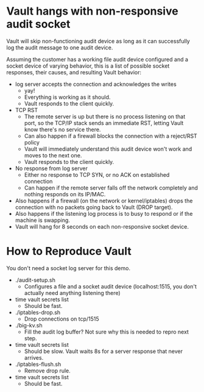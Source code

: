 # Vault hangs with non-responsive audit socket

Vault will skip non-functioning audit device as long as it can successfully log the audit message to one audit device. 

Assuming the customer has a working file audit device configured and a socket device of varying behavior, this is a list of possible socket responses, their causes, and resulting Vault behavior:

- log server accepts the connection and acknowledges the writes
  - yay!
  - Everything is working as it should.
  - Vault responds to the client quickly.
- TCP RST
  - The remote server is up but there is no process listening on that port, so the TCP/IP stack sends an immediate RST, letting Vault know there's no service there.
  - Can also happen if a firewall blocks the connection with a reject/RST policy
  - Vault will immediately understand this audit device won't work and moves to the next one.
  - Vault responds to the client quickly.
- No response from log server
  - Either no response to TCP SYN, or no ACK on established connection
  - Can happen if the remote server falls off the network completely and nothing responds on its IP/MAC.
-   Also happens if a firewall (on the network or kernel/iptables) drops the connection with no packets going back to Vault (DROP target).
-   Also happens if the listening log process is to busy to respond or if the machine is swapping.
-   Vault will hang for 8 seconds on each non-responsive socket device.




# How to Reproduce Vault

You don't need a socket log server for this demo. 

- ./audit-setup.sh 
  - Configures a file and a socket audit device (localhost:1515, you don't actually need anything listening there)
- time vault secrets list 
  - Should be fast.
- ./iptables-drop.sh 
  - Drop connections on tcp/1515
- ./big-kv.sh
  - Fill the audit log buffer? Not sure why this is needed to repro next step.
- time vault secrets list
  - Should be slow. Vault waits 8s for a server response that never arrives.
- ./iptables-flush.sh
  - Remove drop rule. 
- time vault secrets list 
  - Should be fast.

